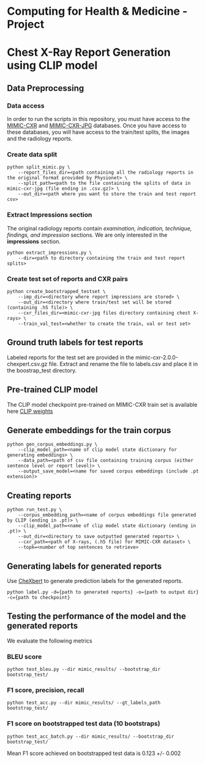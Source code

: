 # Computing for Health & Medicine - Project

# Chest X-Ray Report Generation using CLIP model
 
## Data Preprocessing

### Data access
In order to run the scripts in this repository, you must have access to the [MIMIC-CXR](https://physionet.org/content/mimic-cxr/2.0.0/files/#files-panel) and [MIMIC-CXR-JPG](https://physionet.org/content/mimic-cxr-jpg/2.1.0/) databases.
Once you have access to these databases, you will have access to the train/test splits, the images and the radiology reports.

### Create data split

```
python split_mimic.py \
    --report_files_dir=<path containing all the radiology reports in the original format provided by Physionet> \
    --split_path=<path to the file containing the splits of data in mimic-cxr-jpg (file ending in .csv.gz)> \
    --out_dir=<path where you want to store the train and test report csv>
```

### Extract Impressions section

The original radiology reports contain <i>examination,  indication, technique, findings, and impression</i> sections. We are only interested in the <b>impressions</b> section.

```
python extract_impressions.py \
    --dir=<path to directory containing the train and test report splits>
```

### Create test set of reports and CXR pairs

```
python create_bootstrapped_testset \
    --imp_dir=<directory where report impressions are stored> \
    --out_dir=<directory where train/test set will be stored (containing .h5 file)> \
    --cxr_files_dir=<mimic-cxr-jpg files directory containing chest X-rays> \
    --train_val_test=<whether to create the train, val or test set>
```

## Ground truth labels for test reports

Labeled reports for the test set are provided in the mimic-cxr-2.0.0-chexpert.csv.gz file. Extract and rename the file to labels.csv and place it in the boostrap_test directory.

## Pre-trained CLIP model

The CLIP model checkpoint pre-trained on MIMIC-CXR train set is available here [CLIP weights](https://stanfordmedicine.app.box.com/s/dbebk0jr5651dj8x1cu6b6kqyuuvz3ml)

## Generate embeddings for the train corpus

```
python gen_corpus_embeddings.py \
    --clip_model_path=<name of clip model state dictionary for generating embeddings> \
    --data_path=<path of csv file containing training corpus (either sentence level or report level)> \
    --output_save_model=<name for saved corpus embeddings (include .pt extension)>
```

## Creating reports

```
python run_test.py \
    --corpus_embedding_path=<name of corpus embeddings file generated by CLIP (ending in .pt)> \
    --clip_model_path=<name of clip model state dictionary (ending in .pt)> \
    --out_dir=<directory to save outputted generated reports> \
    --cxr_path=<path of X-rays, (.h5 file) for MIMIC-CXR dataset> \
    --topk=<number of top sentences to retrieve>
```

## Generating labels for generated reports

Use [CheXbert](https://github.com/stanfordmlgroup/CheXbert/tree/master) to generate prediction labels for the generated reports.

```
python label.py -d={path to generated reports} -o={path to output dir} -c={path to checkpoint}
```

## Testing the performance of the model and the generated reports

We evaluate the following metrics

### BLEU score

```
python test_bleu.py --dir mimic_results/ --bootstrap_dir bootstrap_test/
```

### F1 score, precision, recall

```
python test_acc.py --dir mimic_results/ --gt_labels_path bootstrap_test/
```

### F1 score on bootstrapped test data (10 bootstraps)
```
python test_acc_batch.py --dir mimic_results/ --bootstrap_dir bootstrap_test/
```

Mean F1 score achieved on bootstrapped test data is 0.123 +/- 0.002

